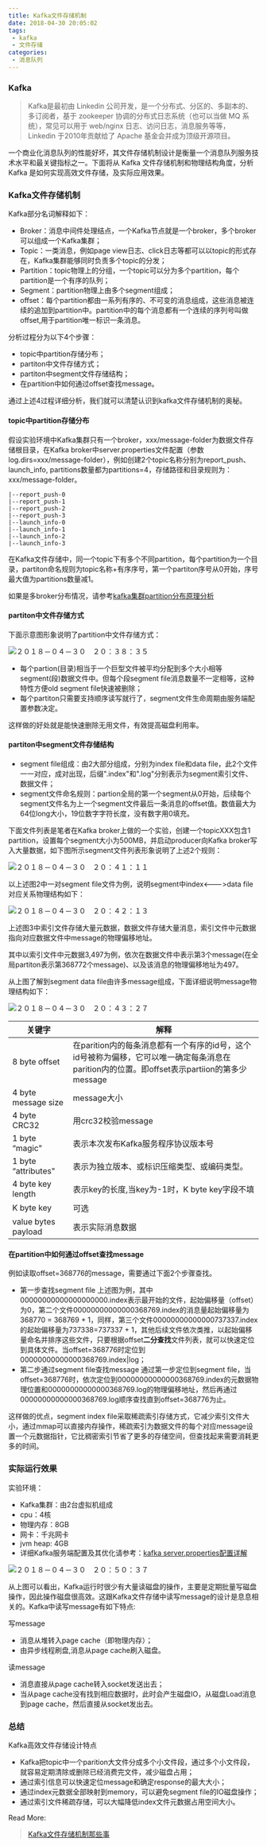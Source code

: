 ```yaml
---
title: Kafka文件存储机制
date: 2018-04-30 20:05:02
tags:
 - kafka
 - 文件存储
categories:
 - 消息队列
---
```


### Kafka

> Kafka是最初由 Linkedin 公司开发，是一个分布式、分区的、多副本的、多订阅者，基于 zookeeper 协调的分布式日志系统（也可以当做 MQ 系统），常见可以用于 web/nginx 日志、访问日志，消息服务等等，  Linkedin 于2010年贡献给了 Apache 基金会并成为顶级开源项目。

一个商业化消息队列的性能好坏，其文件存储机制设计是衡量一个消息队列服务技术水平和最关键指标之一。下面将从  Kafka 文件存储机制和物理结构角度，分析 Kafka 是如何实现高效文件存储，及实际应用效果。

### Kafka文件存储机制

Kafka部分名词解释如下：

- Broker：消息中间件处理结点，一个Kafka节点就是一个broker，多个broker可以组成一个Kafka集群；
- Topic：一类消息，例如page view日志、click日志等都可以以topic的形式存在，Kafka集群能够同时负责多个topic的分发；
- Partition：topic物理上的分组，一个topic可以分为多个partition，每个partition是一个有序的队列；
- Segment：partition物理上由多个segment组成；
- offset：每个partition都由一系列有序的、不可变的消息组成，这些消息被连续的追加到partition中。partition中的每个消息都有一个连续的序列号叫做offset,用于partition唯一标识一条消息。

分析过程分为以下4个步骤：

- topic中partition存储分布；
- partiton中文件存储方式；
- partiton中segment文件存储结构；
- 在partition中如何通过offset查找message。

通过上述4过程详细分析，我们就可以清楚认识到kafka文件存储机制的奥秘。

#### topic中partition存储分布

假设实验环境中Kafka集群只有一个broker，xxx/message-folder为数据文件存储根目录，在Kafka broker中server.properties文件配置（参数log.dirs=xxx/message-folder），例如创建2个topic名称分别为report_push、launch_info, partitions数量都为partitions=4，存储路径和目录规则为：xxx/message-folder。

```
|--report_push-0
|--report_push-1
|--report_push-2
|--report_push-3
|--launch_info-0
|--launch_info-1
|--launch_info-2
|--launch_info-3
```

在Kafka文件存储中，同一个topic下有多个不同partition，每个partition为一个目录，partiton命名规则为topic名称+有序序号，第一个partiton序号从0开始，序号最大值为partitions数量减1。

如果是多broker分布情况，请参考[kafka集群partition分布原理分析](http://blog.csdn.net/lizhitao/article/details/41778193)

#### partiton中文件存储方式

下面示意图形象说明了partition中文件存储方式：

![２０１８－０４－３０　２０：３８：３５](/images/２０１８－０４－３０　２０：３８：３５.png)

- 每个partion(目录)相当于一个巨型文件被平均分配到多个大小相等segment(段)数据文件中。但每个段segment file消息数量不一定相等，这种特性方便old segment file快速被删除；
- 每个partiton只需要支持顺序读写就行了，segment文件生命周期由服务端配置参数决定。

这样做的好处就是能快速删除无用文件，有效提高磁盘利用率。

#### partiton中segment文件存储结构

- segment file组成：由2大部分组成，分别为index file和data file，此2个文件一一对应，成对出现，后缀".index"和".log"分别表示为segment索引文件、数据文件；
- segment文件命名规则：partion全局的第一个segment从0开始，后续每个segment文件名为上一个segment文件最后一条消息的offset值。数值最大为64位long大小，19位数字字符长度，没有数字用0填充。

下面文件列表是笔者在Kafka broker上做的一个实验，创建一个topicXXX包含1 partition，设置每个segment大小为500MB，并启动producer向Kafka broker写入大量数据，如下图所示segment文件列表形象说明了上述2个规则：

![２０１８－０４－３０　２０：４１：１１](/images/２０１８－０４－３０　２０：４１：１１.png)

以上述图2中一对segment file文件为例，说明segment中index<--->data file对应关系物理结构如下：

![２０１８－０４－３０　２０：４２：１３](/images/２０１８－０４－３０　２０：４２：１３.png)

上述图3中索引文件存储大量元数据，数据文件存储大量消息，索引文件中元数据指向对应数据文件中message的物理偏移地址。

其中以索引文件中元数据3,497为例，依次在数据文件中表示第3个message(在全局partiton表示第368772个message)、以及该消息的物理偏移地址为497。

从上图了解到segment data file由许多message组成，下面详细说明message物理结构如下：

![２０１８－０４－３０　２０：４３：２７](/images/２０１８－０４－３０　２０：４３：２７.png)

| 关键字                 | 解释                                       |
| ------------------- | ---------------------------------------- |
| 8 byte offset       | 在parition内的每条消息都有一个有序的id号，这个id号被称为偏移，它可以唯一确定每条消息在parition内的位置。即offset表示partiion的第多少message |
| 4 byte message size | message大小                                |
| 4 byte CRC32        | 用crc32校验message                          |
| 1 byte “magic"      | 表示本次发布Kafka服务程序协议版本号                     |
| 1 byte “attributes" | 表示为独立版本、或标识压缩类型、或编码类型。                   |
| 4 byte key length   | 表示key的长度,当key为-1时，K byte key字段不填         |
| K byte key          | 可选                                       |
| value bytes payload | 表示实际消息数据                                 |

#### 在partition中如何通过offset查找message

例如读取offset=368776的message，需要通过下面2个步骤查找。

- 第一步查找segment file
  上述图为例，其中00000000000000000000.index表示最开始的文件，起始偏移量（offset）为0，第二个文件00000000000000368769.index的消息量起始偏移量为368770 = 368769 + 1，同样，第三个文件00000000000000737337.index的起始偏移量为737338=737337 + 1，其他后续文件依次类推，以起始偏移量命名并排序这些文件，只要根据offset**二分查找**文件列表，就可以快速定位到具体文件。当offset=368776时定位到00000000000000368769.index|log；
- 第二步通过segment file查找message
  通过第一步定位到segment file，当offset=368776时，依次定位到00000000000000368769.index的元数据物理位置和00000000000000368769.log的物理偏移地址，然后再通过00000000000000368769.log顺序查找直到offset=368776为止。

这样做的优点，segment index file采取稀疏索引存储方式，它减少索引文件大小，通过mmap可以直接内存操作，稀疏索引为数据文件的每个对应message设置一个元数据指针，它比稠密索引节省了更多的存储空间，但查找起来需要消耗更多的时间。

### 实际运行效果

实验环境：

- Kafka集群：由2台虚拟机组成
- cpu：4核
- 物理内存：8GB
- 网卡：千兆网卡
- jvm heap: 4GB
- 详细Kafka服务端配置及其优化请参考：[kafka server.properties配置详解](http://blog.csdn.net/lizhitao/article/details/25667831)

![２０１８－０４－３０　２０：５０：３７](/images/２０１８－０４－３０　２０：５０：３７.png)

从上图可以看出，Kafka运行时很少有大量读磁盘的操作，主要是定期批量写磁盘操作，因此操作磁盘很高效。这跟Kafka文件存储中读写message的设计是息息相关的。Kafka中读写message有如下特点:

写message

- 消息从堆转入page cache（即物理内存）；
- 由异步线程刷盘,消息从page cache刷入磁盘。

读message

- 消息直接从page cache转入socket发送出去；
- 当从page cache没有找到相应数据时，此时会产生磁盘IO，从磁盘Load消息到page cache，然后直接从socket发出去。

### 总结

Kafka高效文件存储设计特点

- Kafka把topic中一个parition大文件分成多个小文件段，通过多个小文件段，就容易定期清除或删除已经消费完文件，减少磁盘占用；
- 通过索引信息可以快速定位message和确定response的最大大小；
- 通过index元数据全部映射到memory，可以避免segment file的IO磁盘操作；
- 通过索引文件稀疏存储，可以大幅降低index文件元数据占用空间大小。




Read More:

> [Kafka文件存储机制那些事](https://tech.meituan.com/kafka-fs-design-theory.html)